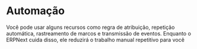 # Automação


Você pode usar alguns recursos como regra de atribuição, repetição automática, rastreamento de marcos e transmissão de eventos. Enquanto o ERPNext cuida disso, ele reduzirá o trabalho manual repetitivo para você

